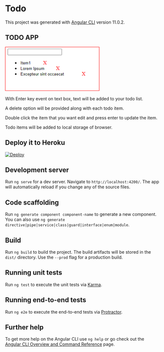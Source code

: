 

# Todo

This project was generated with [Angular CLI](https://github.com/angular/angular-cli) version 11.0.2.

## TODO APP

![diagram](src/assets/items.PNG)

With Enter key event on text box, text will be added to your todo list.

A delete option will be provided along with each todo item.

Double click the item that you want edit and press enter to update the item.

Todo items will be added to local storage of browser.

## Deploy it to Heroku

[![Deploy](https://www.herokucdn.com/deploy/button.svg)](https://heroku.com/deploy?template=https://github.com/anilram/Todo-AngularApp)



## Development server

Run `ng serve` for a dev server. Navigate to `http://localhost:4200/`. The app will automatically reload if you change any of the source files.

## Code scaffolding

Run `ng generate component component-name` to generate a new component. You can also use `ng generate directive|pipe|service|class|guard|interface|enum|module`.

## Build

Run `ng build` to build the project. The build artifacts will be stored in the `dist/` directory. Use the `--prod` flag for a production build.

## Running unit tests

Run `ng test` to execute the unit tests via [Karma](https://karma-runner.github.io).

## Running end-to-end tests

Run `ng e2e` to execute the end-to-end tests via [Protractor](http://www.protractortest.org/).

## Further help

To get more help on the Angular CLI use `ng help` or go check out the [Angular CLI Overview and Command Reference](https://angular.io/cli) page.
